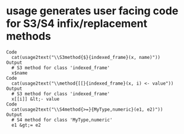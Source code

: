 # usage generates user facing code for S3/S4 infix/replacement methods

    Code
      cat(usage2text("\\S3method{$}{indexed_frame}(x, name)"))
    Output
      # S3 method for class 'indexed_frame'
      x$name
    Code
      cat(usage2text("\\method{[[}{indexed_frame}(x, i) <- value"))
    Output
      # S3 method for class 'indexed_frame'
      x[[i]] &lt;- value
    Code
      cat(usage2text("\\S4method{>=}{MyType,numeric}(e1, e2)"))
    Output
      # S4 method for class 'MyType,numeric'
      e1 &gt;= e2

